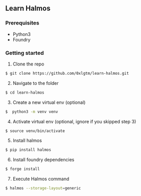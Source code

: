 ## Learn Halmos

### Prerequisites

- Python3
- Foundry

### Getting started

1. Clone the repo

```bash
$ git clone https://github.com/0xlgtm/learn-halmos.git
```

2. Navigate to the folder

```bash
$ cd learn-halmos
```

3. Create a new virtual env (optional)

```bash
$  python3 -m venv venv
```

4. Activate virtual env (optional, ignore if you skipped step 3)

```bash
$ source venv/bin/activate
```

5. Install halmos

```bash
$ pip install halmos
```

6. Install foundry dependencies

```bash
$ forge install
```

7. Execute Halmos command

```bash
$ halmos --storage-layout=generic
```

